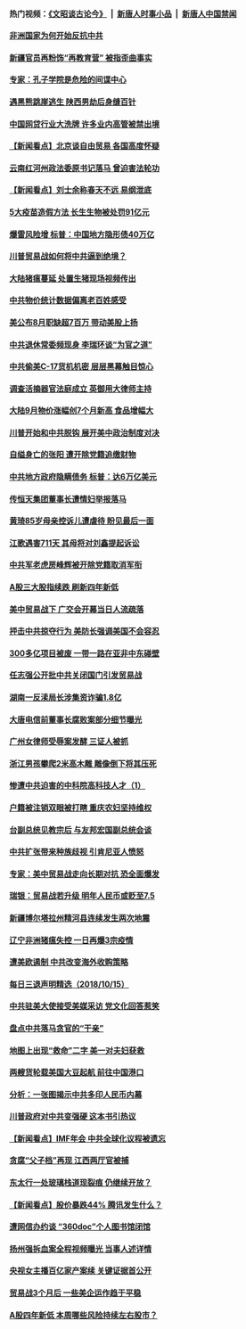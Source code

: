 #### 热门视频：[《文昭谈古论今》](https://github.com/gfw-breaker/wenzhao/blob/master/README.md?t=10170033) &nbsp;|&nbsp; [新唐人时事小品](https://github.com/gfw-breaker/ntdtv-comedy/blob/master/README.md?t=10170033) &nbsp;|&nbsp; [新唐人中国禁闻](https://github.com/gfw-breaker/ntdtv-news/blob/master/README.md?t=10170033)

#### [非洲国家为何开始反抗中共](../pages/nsc413/n10788253.md?t=10170033) 

#### [新疆官员再粉饰“再教育营” 被指歪曲事实](../pages/nsc413/n10788067.md?t=10170033) 

#### [专家：孔子学院是危险的间谍中心](../pages/nsc413/n10746252.md?t=10170033) 

#### [遇黑熊跳崖逃生 陕西男劫后身缝百针](../pages/nsc413/n10788168.md?t=10170033) 

#### [中国网贷行业大洗牌 许多业内高管被禁出境](../pages/nsc413/n10788061.md?t=10170033) 

#### [【新闻看点】北京谈自由贸易 各国高度怀疑](../pages/nsc413/n10787737.md?t=10170033) 

#### [云南红河州政法委原书记落马 曾迫害法轮功](../pages/nsc413/n10788054.md?t=10170033) 

#### [【新闻看点】刘士余称春天不远 易纲泄底](../pages/nsc413/n10787735.md?t=10170033) 

#### [5大疫苗造假方法 长生生物被处罚91亿元](../pages/nsc413/n10787716.md?t=10170033) 

#### [爆雷风险增 标普：中国地方隐形债40万亿](../pages/nsc413/n10787844.md?t=10170033) 

#### [川普贸易战如何将中共逼到绝境？](../pages/nsc413/n10787983.md?t=10170033) 

#### [大陆猪瘟蔓延 处置生猪现场视频传出](../pages/nsc413/n10787847.md?t=10170033) 

#### [中共物价统计数据偏离老百姓感受](../pages/nsc413/n10787621.md?t=10170033) 

#### [美公布8月职缺超7百万 带动美股上扬](../pages/nsc413/n10787888.md?t=10170033) 

#### [中共退休常委频现身 李瑞环谈“为官之道”](../pages/nsc413/n10787899.md?t=10170033) 

#### [中共偷美C-17货机机密 层层黑幕触目惊心](../pages/nsc413/n10787673.md?t=10170033) 

#### [调查活摘器官法庭成立 英御用大律师主持](../pages/nsc413/n10787477.md?t=10170033) 

#### [大陆9月物价涨幅创7个月新高 食品增幅大](../pages/nsc413/n10787724.md?t=10170033) 

#### [川普开始和中共脱钩 展开美中政治制度对决](../pages/nsc413/n10787732.md?t=10170033) 

#### [自缢身亡的张阳 遭开除党籍追缴财物](../pages/nsc413/n10787669.md?t=10170033) 

#### [中共地方政府隐瞒债务 标普：达6万亿美元](../pages/nsc413/n10787670.md?t=10170033) 


#### [传恒天集团董事长遭情妇举报落马](../pages/nsc413/n10787422.md?t=10170033) 

#### [黄琦85岁母亲控诉儿遭虐待 盼见最后一面](../pages/nsc413/n10787052.md?t=10170033) 

#### [江歌遇害711天 其母将对刘鑫提起诉讼](../pages/nsc413/n10787122.md?t=10170033) 

#### [中共军老虎房峰辉被开除党籍取消军衔](../pages/nsc413/n10787225.md?t=10170033) 

#### [A股三大股指续跌 刷新四年新低](../pages/nsc413/n10787107.md?t=10170033) 

#### [美中贸易战下 广交会开幕当日人流疏落](../pages/nsc413/n10787018.md?t=10170033) 

#### [抨击中共掠夺行为 美防长强调美国不会容忍](../pages/nsc413/n10787167.md?t=10170033) 

#### [300多亿项目被废 一带一路在亚非中东碰壁](../pages/nsc413/n10787144.md?t=10170033) 

#### [任志强公开批中共关闭国门引发贸易战](../pages/nsc413/n10786361.md?t=10170033) 

#### [湖南一反渎局长涉集资诈骗1.8亿](../pages/nsc413/n10786979.md?t=10170033) 

#### [大唐电信前董事长腐败案部分细节曝光](../pages/nsc413/n10786368.md?t=10170033) 

#### [广州女律师受辱案发酵 三证人被抓](../pages/nsc413/n10786674.md?t=10170033) 

#### [浙江男孩攀爬2米高木雕 雕像倒下将其压死](../pages/nsc413/n10786827.md?t=10170033) 

#### [惨遭中共迫害的中科院高科技人才（1）](../pages/nsc413/n10775982.md?t=10170033) 

#### [户籍被注销双眼被打瞎 重庆农妇坚持维权](../pages/nsc413/n10786299.md?t=10170033) 

#### [台副总统见教宗后 与友邦宏国副总统会谈](../pages/nsc413/n10786376.md?t=10170033) 

#### [中共扩张带来种族歧视 引肯尼亚人愤怒](../pages/nsc413/n10785883.md?t=10170033) 

#### [专家：美中贸易战走向长期对抗 恐全面爆发](../pages/nsc413/n10786185.md?t=10170033) 

#### [瑞银：贸易战若升级 明年人民币或贬至7.5](../pages/nsc413/n10786000.md?t=10170033) 

#### [新疆博尔塔拉州精河县连续发生两次地震](../pages/nsc413/n10786293.md?t=10170033) 

#### [辽宁非洲猪瘟失控 一日再爆3宗疫情](../pages/nsc413/n10785490.md?t=10170033) 

#### [遭美欧遏制 中共改变海外收购策略](../pages/nsc413/n10786157.md?t=10170033) 

#### [每日三退声明精选（2018/10/15）](../pages/nsc413/n10786289.md?t=10170033) 

#### [中共驻美大使接受美媒采访 党文化回答惹笑](../pages/nsc413/n10785820.md?t=10170033) 

#### [盘点中共落马贪官的“干亲”](../pages/nsc413/n10785857.md?t=10170033) 

#### [地图上出现“救命”二字  美一对夫妇获救](../pages/nsc413/n10785876.md?t=10170033) 

#### [两艘货轮载美国大豆起航 前往中国港口](../pages/nsc413/n10785803.md?t=10170033) 

#### [分析：一张图揭示中共多印人民币内幕](../pages/nsc413/n10785340.md?t=10170033) 

#### [川普政府对中共变强硬 这本书引热议](../pages/nsc413/n10785691.md?t=10170033) 

#### [【新闻看点】IMF年会 中共全球化议程被遗忘](../pages/nsc413/n10785214.md?t=10170033) 

#### [贪腐“父子档”再现 江西两厅官被捕](../pages/nsc413/n10785757.md?t=10170033) 

#### [东太行一处玻璃栈道现裂痕 仍继续开放？](../pages/nsc413/n10785659.md?t=10170033) 

#### [【新闻看点】股价暴跌44% 腾讯发生什么？](../pages/nsc413/n10785215.md?t=10170033) 

#### [遭网信办约谈 “360doc”个人图书馆闭馆](../pages/nsc413/n10785628.md?t=10170033) 

#### [扬州强拆血案全程视频曝光 当事人述详情](../pages/nsc413/n10785672.md?t=10170033) 

#### [央视女主播百亿家产案续 关键证据首公开](../pages/nsc413/n10784434.md?t=10170033) 

#### [贸易战3个月后 一些美企运作趋于平稳](../pages/nsc413/n10785609.md?t=10170033) 

#### [A股四年新低 本周哪些风险持续左右股市？](../pages/nsc413/n10785545.md?t=10170033) 

